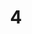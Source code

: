---
layout: painting
title: 4
image: /images/paintings/mdf/JRB Web 04-min.jpg
dimensions: 300mm x 300mm
media: Acrylic on MDF
group: MDF
---